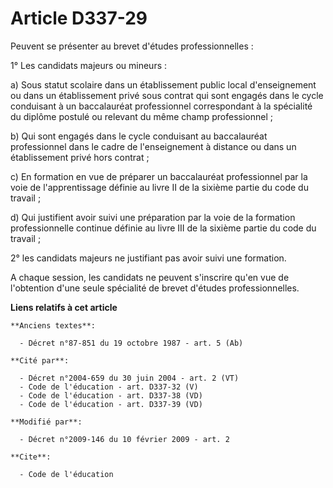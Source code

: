 # Article D337-29

Peuvent se présenter au brevet d'études professionnelles : 

1° Les candidats majeurs ou mineurs : 

a) Sous statut scolaire dans un établissement public local d'enseignement ou dans un établissement privé sous contrat qui
sont engagés dans le cycle conduisant à un baccalauréat professionnel correspondant à la spécialité du diplôme postulé ou
relevant du même champ professionnel ; 

b) Qui sont engagés dans le cycle conduisant au baccalauréat professionnel dans le cadre de l'enseignement à distance ou dans
un établissement privé hors contrat ; 

c) En formation en vue de préparer un baccalauréat professionnel par la voie de l'apprentissage définie au livre II de la
sixième partie du code du travail ; 

d) Qui justifient avoir suivi une préparation par la voie de la formation professionnelle continue définie au livre III de la
sixième partie du code du travail ; 

2° les candidats majeurs ne justifiant pas avoir suivi une formation. 

A chaque session, les candidats ne peuvent s'inscrire qu'en vue de l'obtention d'une seule spécialité de brevet d'études
professionnelles.

**Liens relatifs à cet article**

	**Anciens textes**:

	  - Décret n°87-851 du 19 octobre 1987 - art. 5 (Ab)

	**Cité par**:

	  - Décret n°2004-659 du 30 juin 2004 - art. 2 (VT)
	  - Code de l'éducation - art. D337-32 (V)
	  - Code de l'éducation - art. D337-38 (VD)
	  - Code de l'éducation - art. D337-39 (VD)

	**Modifié par**:

	  - Décret n°2009-146 du 10 février 2009 - art. 2

	**Cite**:

	  - Code de l'éducation
